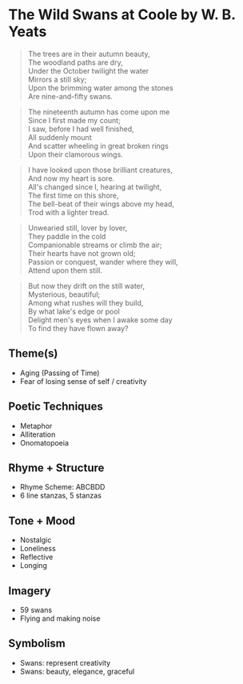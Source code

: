 # The Wild Swans at Coole by W. B. Yeats

> The trees are in their autumn beauty,  
> The woodland paths are dry,  
> Under the October twilight the water  
> Mirrors a still sky;  
> Upon the brimming water among the stones  
> Are nine-and-fifty swans.  

> The nineteenth autumn has come upon me  
> Since I first made my count;  
> I saw, before I had well finished,  
> All suddenly mount  
> And scatter wheeling in great broken rings  
> Upon their clamorous wings.  

> I have looked upon those brilliant creatures,  
> And now my heart is sore.  
> All's changed since I, hearing at twilight,  
> The first time on this shore,  
> The bell-beat of their wings above my head,  
> Trod with a lighter tread.  

> Unwearied still, lover by lover,  
> They paddle in the cold  
> Companionable streams or climb the air;  
> Their hearts have not grown old;  
> Passion or conquest, wander where they will,  
> Attend upon them still.  

> But now they drift on the still water,  
> Mysterious, beautiful;  
> Among what rushes will they build,  
> By what lake's edge or pool  
> Delight men's eyes when I awake some day  
> To find they have flown away?  

## Theme(s)
- Aging (Passing of Time)
- Fear of losing sense of self / creativity

## Poetic Techniques
- Metaphor
- Alliteration
- Onomatopoeia

## Rhyme + Structure
- Rhyme Scheme: ABCBDD
- 6 line stanzas, 5 stanzas

## Tone + Mood
- Nostalgic
- Loneliness
- Reflective
- Longing

## Imagery
- 59 swans
- Flying and making noise

## Symbolism
- Swans: represent creativity
- Swans: beauty, elegance, graceful
